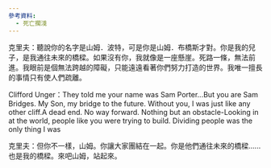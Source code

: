 ```yaml
---
參考資料:
  - 死亡擱淺
---
```

克里夫：聽說你的名字是山姆．波特，可是你是山姆．布橋斯才對。你是我的兒子，是我通往未來的橋樑。如果沒有你，我就像是一座懸崖。死路一條，無法前進。我眼前是個無法跨越的障礙，只能遠遠看著你們努力打造的世界。我唯一擅長的事情只有使人們疏離。

Clifford Unger：They told me your name was Sam Porter...But you are Sam Bridges.
My Son, my bridge to the future. Without you, I was just like any other cliff.A dead end. No way forward. Nothing but an obstacle-Looking in at the world, people like you were trying to build. Dividing people was the only thing I was 

克里夫：但你不一樣，山姆。你讓大家團結在一起。你是他們通往未來的橋樑......也是我的橋樑。來吧山姆，站起來。